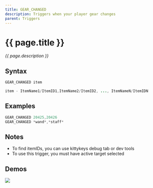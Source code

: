 ```yaml
---
title: GEAR_CHANGED
description: Triggers when your player gear changes
parent: Triggers
---
```


# {{ page.title }}

_{{ page.description }}_

## Syntax

```java
GEAR_CHANGED item 

item - ItemName1/ItemID1,ItemName2/ItemID2, ..., ItemNameN/ItemIDN
```

## Examples

```java
GEAR_CHANGED 20425,20426
GEAR_CHANGED *wand*,*staff*
```

## Notes

- To find itemIDs, you can use kittykeys debug tab or dev tools
- To use this trigger, you must have active target selected

## Demos

![](N/A)

